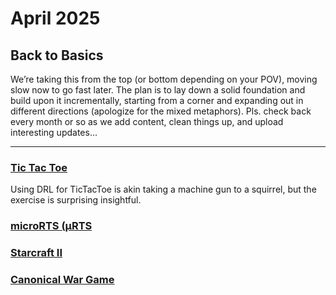 # April 2025



## Back to Basics

We’re taking this from the top (or bottom depending on your POV), moving slow now to go fast later. The plan is to lay down a solid foundation and build upon it incrementally, starting from a corner and expanding out in different directions (apologize for the mixed metaphors). Pls. check back every month or so as we add  content, clean things up, and upload interesting updates…

---



### **<u>Tic Tac Toe</u>**

Using DRL for TicTacToe is akin taking a machine gun to a squirrel, but the exercise is surprising insightful.

### **<u>microRTS (μRTS</u>**







### **<u>Starcraft II</u>**



### **<u>Canonical War Game</u>**

